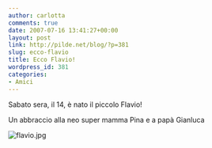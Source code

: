 ```yaml
---
author: carlotta
comments: true
date: 2007-07-16 13:41:27+00:00
layout: post
link: http://pilde.net/blog/?p=381
slug: ecco-flavio
title: Ecco Flavio!
wordpress_id: 381
categories:
- Amici
---
```


Sabato sera, il 14, è nato il piccolo Flavio!

Un abbraccio alla neo super mamma Pina e a papà Gianluca

![flavio.jpg]({{baseurl}}/uploads/2007/07/flavio.jpg)



